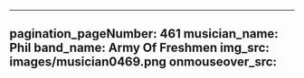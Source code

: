 ------
pagination_pageNumber: 461
musician_name: Phil
band_name: Army Of Freshmen
img_src: images/musician0469.png
onmouseover_src: 
------